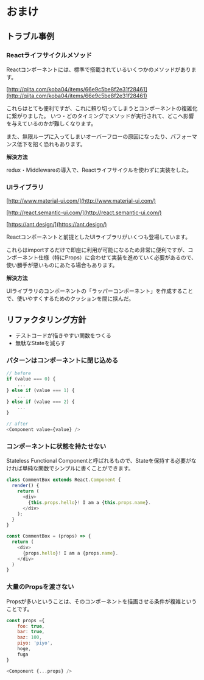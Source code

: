 # おまけ

## トラブル事例

### Reactライフサイクルメソッド

Reactコンポーネントには、標準で搭載されているいくつかのメソッドがあります。

[http://qiita.com/koba04/items/66e9c5be8f2e31f28461](http://qiita.com/koba04/items/66e9c5be8f2e31f28461)

これらはとても便利ですが、これに頼り切ってしまうとコンポーネントの複雑化に繋がりました。
いつ・どのタイミングでメソッドが実行されて、どこへ影響を与えているのかが難しくなります。

また、無限ループに入ってしまいオーバーフローの原因になったり、パフォーマンス低下を招く恐れもあります。

**解決方法**

redux・Middlewareの導入で、Reactライフサイクルを使わずに実装をした。

### UIライブラリ

[http://www.material-ui.com/](http://www.material-ui.com/)

[http://react.semantic-ui.com/](http://react.semantic-ui.com/)

[https://ant.design/](https://ant.design/)

Reactコンポーネントと前提としたUIライブラリがいくつも登場しています。

これらはimportするだけで即座に利用が可能になるため非常に便利ですが、コンポーネント仕様（特にProps）に合わせて実装を進めていく必要があるので、使い勝手が悪いものにあたる場合もあります。

**解決方法**

UIライブラリのコンポーネントの「ラッパーコンポーネント」を作成することで、使いやすくするためのクッションを間に挟んだ。

## リファクタリング方針

- テストコードが描きやすい関数をつくる
- 無駄なStateを減らす

### パターンはコンポーネントに閉じ込める

```js
// before
if (value === 0) {
    ...
} else if (value === 1) {
    ...
} else if (value === 2) {
    ...
}

// after
<Component value={value} />
```

### コンポーネントに状態を持たせない

Stateless Functional Componentと呼ばれるもので、Stateを保持する必要がなければ単純な関数でシンプルに書くことができます。

```js
class CommentBox extends React.Component {
  render() {
    return (
      <div>
        {this.props.hello}! I am a {this.props.name}.
      </div>
    );
  }
}
```

```js
const CommentBox = (props) => {
  return (
    <div>
      {props.hello}! I am a {props.name}.
    </div>
  )
}
```

### 大量のPropsを渡さない

Propsが多いということは、そのコンポーネントを描画させる条件が複雑ということです。

```js
const props ={
    foo: true,
    bar: true,
    baz: 100,
    piyo: 'piyo',
    hoge,
    fuga
}

<Component {...props} />
```

